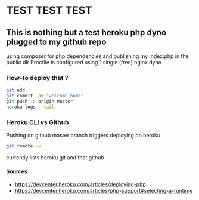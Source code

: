 # TEST TEST TEST

## This is nothing but a test heroku php dyno plugged to my github repo
using composer for php dependencies and publishing my index.php in the public dir
Procfile is configured using 1 single (free) nginx dyno

### How-to deploy that ?
``` bash
git add .
git commit -am "welcome home"
git push -u origin master
heroku logs --tail
```

### Heroku CLI vs Github
Pushing on github master branch triggers deploying on heroku

``` bash
git remote -v
```
currently lists heroku git and that github

#### Sources
- https://devcenter.heroku.com/articles/deploying-php
- https://devcenter.heroku.com/articles/php-support#selecting-a-runtime